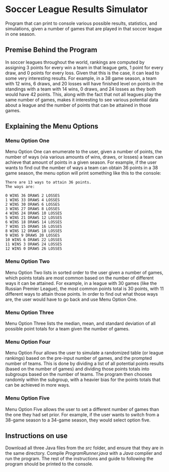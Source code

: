 # Soccer League Results Simulator
Program that can print to console various possible results, statistics, and simulations, given a number of games that are played in that soccer league in one season. 


## Premise Behind the Program
In soccer leagues throughout the world, rankings are computed by assigning 3 points for every win a team in that league gets, 1 point for every draw, and 0 points for every loss. Given that this is the case, it can lead to some very interesting results. For example, in  a 38 game season, a team with 12 wins, 6 draws, and 20 losses will have finished level on points in the standings with a team with 14 wins, 0 draws, and 24 losses as they both would have 42 points.
This, along with the fact that not all leagues play the same number of games, makes it interesting to see various potential data about a league and the number of points that can be attained in those games. 

## Explaining the Menu Options
### Menu Option One
Menu Option One can enumerate to the user, given  a number of points, the number of ways (via various amounts of wins, draws, or losses) a team can achieve that amount of points in a given season. For example, if the user wants to find out the number of ways a team can obtain 36 points in a 38 game season, the menu option will print something like this to the console: 
```
There are 13 ways to attain 36 points.
The ways are: 

0 WINS 36 DRAWS 2 LOSSES
1 WINS 33 DRAWS 4 LOSSES
2 WINS 30 DRAWS 6 LOSSES
3 WINS 27 DRAWS 8 LOSSES
4 WINS 24 DRAWS 10 LOSSES
5 WINS 21 DRAWS 12 LOSSES
6 WINS 18 DRAWS 14 LOSSES
7 WINS 15 DRAWS 16 LOSSES
8 WINS 12 DRAWS 18 LOSSES
9 WINS 9 DRAWS 20 LOSSES
10 WINS 6 DRAWS 22 LOSSES
11 WINS 3 DRAWS 24 LOSSES
12 WINS 0 DRAWS 26 LOSSES
```

### Menu Option Two
Menu Option Two lists in sorted order to the user  given a number of games, which points totals are most common based on the number of different ways it can be attained. For example, in a league with 30 games (like the Russian Premier League), the most common points total is 30 points, with 11 different ways to attain those points. In order to find out what those ways are, the user would have to go back and use Menu Option One. 

### Menu Option Three
Menu Option Three lists the median, mean, and standard deviation of all possible point totals for a team given the number of games. 

### Menu Option Four
Menu Option Four allows the user to simulate  a randomized table (or league rankings) based on the pre-input number of games, and the prompted number of teams. This is done by dividing a list of all potential points results (based on the number of games) and dividing those points totals into subgroups based on the number of teams. The program then chooses randomly within the subgroup, with a heavier bias for the points totals that can be achieved in more ways.

### Menu Option Five
Menu Option Five allows the user to set a different number of games than the one they had set prior. For example, if the user wants to switch from a 38-game season to a 34-game season, they would select option five. 

## Instructions on use 
Download all three Java files from the *src* folder, and ensure that they are in the same directory. Compile *ProgramRunner.java* with a *Java* compiler and run the program. The rest of the instructions and guide to following the program should be printed to the console. 
